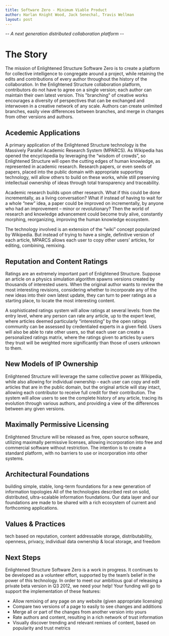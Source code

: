 ```yaml
---
title: Software Zero - Minimum Viable Product
author: Harlan Knight Wood, Jack Senechal, Travis Wellman
layout: post
---
```


-- _A next generation distributed collaboration platform_ -- 

The Story 
================================

The mission of Enlightened Structure Software Zero is to create a platform for collective intelligence to congregate around a project, while retaining the edits and contributions of every author throughout the history of the collaboration.
In the Enlightened Structure collaboration platform, contributors do not have to agree on a single version; each author can maintain their own latest version. This "branching" of creative works encourages a diversity of perspectives that can be exchanged and interwoven in a creative network of any scale. Authors can create unlimited branches, easily view differences between branches, and merge in changes from other versions and authors.

Acedemic Applications
--------------------------------

A primary application of the Enlightened Structure technology is the Massively Parallel Academic Research System (MPARCS). As Wikipedia has opened the encyclopedia by leveraging the “wisdom of crowds”, so Enlightened Structure will open the cutting edges of human knowledge, as represented in academic research. Research papers, or even seeds of papers, placed into the public domain with appropriate supporting technology, will allow others to build on these works, while still preserving intellectual ownership of ideas through total transparency and traceability.

Academic research builds upon other research. What if this could be done incrementally, as a living conversation? What if instead of having to wait for a whole “new” idea, a paper could be improved on incrementally, by anyone who had an improvement – minor or revolutionary? Then the world of research and knowledge advancement could become truly alive, constantly morphing, reorganizing, improving the human knowledge ecosystem.

The technology involved is an extension of the “wiki” concept popularized by Wikipedia. But instead of trying to have a single, definitive version of each article, MPARCS allows each user to copy other users’ articles, for editing, combining, remixing.

Reputation and Content Ratings
---------------------------------------------

Ratings are an extremely important part of Enlightened Structure. Suppose an article on a physics simulation algorithm spawns versions created by thousands of interested users. When the original author wants to review the most interesting revisions, considering whether to incorporate any of the new ideas into their own latest update, they can turn to peer ratings as a starting place, to locate the most interesting content.

A sophisticated ratings system will allow ratings at several levels: from the entry level, where any person can rate any article, up to the expert level, where articles deemed particularly “interesting” by the open ratings community can be assessed by credentialed experts in a given field. Users will also be able to rate other users, so that each user can create a personalized ratings matrix, where the ratings given to articles by users they trust will be weighted more significantly than those of users unknown to them.

New Models of IP Ownership
-----------------------------------------
Enlightened Structure will leverage the same collective power as Wikipedia, while also allowing for individual ownership – each user can copy and edit articles that are in the public domain, but the original article will stay intact, allowing each contributor to receive full credit for their contribution. The system will allow users to see the complete history of any article, tracing its evolution through various authors, and providing a view of the differences between any given versions.

Maximally Permissive Licensing
---------------------------------------------

Enlightened Structure will be released as free, open source software, utilizing maximally permissive licenses, allowing incorporation into free and commercial software without restriction. The intention is to create a standard platform, with no barriers to use or incorporation into other systems.

Architectural Foundations
-------------------------------------

building simple, stable, long-term foundations for a new generation of information topologies 
All of the technologies described rest on solid, distributed, ultra-scalable information foundations. Our data layer and our foundations are made to be shared with a rich ecosystem of current and forthcoming applications.

Values & Practices
--------------------------

tech based on reputation, content addressable storage, distributability, openness, privacy, individual data ownership & local storage, and freedom

Next Steps
---------------

Enlightened Structure Software Zero is a work in progress. It continues to be developed as a volunteer effort, supported by the team’s belief in the power of this technology. In order to meet our ambitious goal of releasing a private beta version in Q3 2012, we need your help! Your funding will go to support the implementation of these features:

- Allow remixing of any page on any website (given appropriate licensing)
- Compare two versions of a page to easily to see changes and additions
- Merge all or part of the changes from another version into yours
- Rate authors and content, resulting in a rich network of trust information
- Visually discover trending and relevant remixes of content, based on popularity and trust metrics

